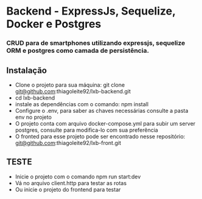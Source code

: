 # Backend - ExpressJs, Sequelize, Docker e Postgres

### CRUD para de smartphones utilizando expressjs, sequelize ORM e postgres como camada de persistência.

## Instalação

- Clone o projeto para sua máquina: git clone git@github.com:thiagoleite92/lxb-backend.git
- cd lxb-backend
- instale as dependências com o comando: npm install
- Configure o .env, para saber as chaves necessárias consulte a pasta env no projeto
- O projeto conta com arquivo docker-compose.yml para subir um server postgres, consulte para modifica-lo com sua preferência
- O fronted para esse projeto pode ser encontrado nesse repositório: git@github.com:thiagoleite92/lxb-front.git

## TESTE

- Inicie o projeto com o comando npm run start:dev
- Vá no arquivo client.http para testar as rotas
- Ou inicie o projeto do frontend para testar
